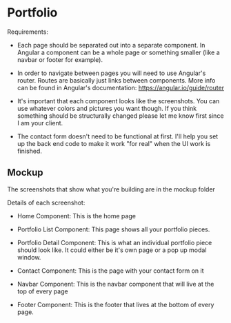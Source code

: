 # Portfolio

Requirements:

- Each page should be separated out into a separate component.  In Angular a component can be a whole page or something smaller (like a navbar or footer for example).

- In order to navigate between pages you will need to use Angular's router.  Routes are basically just links between components. More info can be found in Angular's documentation: https://angular.io/guide/router

- It's important that each component looks like the screenshots. You can use whatever colors and pictures you want though. If you think something should be structurally changed please let me know first since I am your client.

- The contact form doesn't need to be functional at first. I'll help you set up the back end code to make it work "for real" when the UI work is finished.


## Mockup

The screenshots that show what you're building are in the mockup folder

Details of each screenshot:

- Home Component: This is the home page

- Portfolio List Component: This page shows all your portfolio pieces.

- Portfolio Detail Component: This is what an individual portfolio piece should look like. It could either be it's own page or a pop up modal window.

- Contact Component: This is the page with your contact form on it

- Navbar Component: This is the navbar component that will live at the top of every page

- Footer Component:  This is the footer that lives at the bottom of every page.